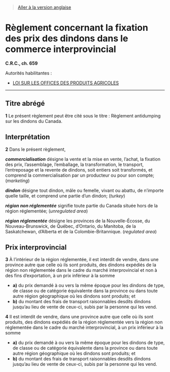 > [Aller à la version anglaise](/en/Regulations/Consolidated%20Regulations%20of%20Canada/601-700/C.R.C.,%20c.%20659.md)

# Règlement concernant la fixation des prix des dindons dans le commerce interprovincial

**C.R.C., ch. 659**

Autorités habilitantes : 
- [LOI SUR LES OFFICES DES PRODUITS AGRICOLES](/fr/Lois/Lois%20révisées%20du%20Canada/F/F-4.md)

----------



## Titre abrégé


**1** Le présent règlement peut être cité sous le titre : Règlement antidumping sur les dindons du Canada.




## Interprétation


**2** Dans le présent règlement,

***commercialisation*** désigne la vente et la mise en vente, l’achat, la fixation des prix, l’assemblage, l’emballage, la transformation, le transport, l’entreposage et la revente de dindons, soit entiers soit transformés, et comprend la commercialisation par un producteur ou pour son compte; (*marketing*)

***dindon*** désigne tout dindon, mâle ou femelle, vivant ou abattu, de n’importe quelle taille, et comprend une partie d’un dindon; (*turkey*)

***région non réglementée*** signifie toute partie du Canada située hors de la région réglementée; (*unregulated area*)

***région réglementée*** désigne les provinces de la Nouvelle-Écosse, du Nouveau-Brunswick, de Québec, d’Ontario, du Manitoba, de la Saskatchewan, d’Alberta et de la Colombie-Britannique. (*regulated area*)




## Prix interprovincial


**3** À l’intérieur de la région réglementée, il est interdit de vendre, dans une province autre que celle où ils sont produits, des dindons expédiés de la région non réglementée dans le cadre du marché interprovincial et non à des fins d’exportation, à un prix inférieur à la somme
- **a)** du prix demandé à ou vers la même époque pour les dindons de type, de classe ou de catégorie équivalente dans la province ou dans toute autre région géographique où les dindons sont produits; et
- **b)** du montant des frais de transport raisonnables desdits dindons jusqu’au lieu de vente de ceux-ci, subis par la personne qui les vend.



**4** Il est interdit de vendre, dans une province autre que celle où ils sont produits, des dindons expédiés de la région réglementée vers la région non réglementée dans le cadre du marché interprovincial, à un prix inférieur à la somme
- **a)** du prix demandé à ou vers la même époque pour les dindons de type, de classe ou de catégorie équivalente dans la province ou dans toute autre région géographique où les dindons sont produits; et
- **b)** du montant des frais de transport raisonnables desdits dindons jusqu’au lieu de vente de ceux-ci, subis par la personne qui les vend.


